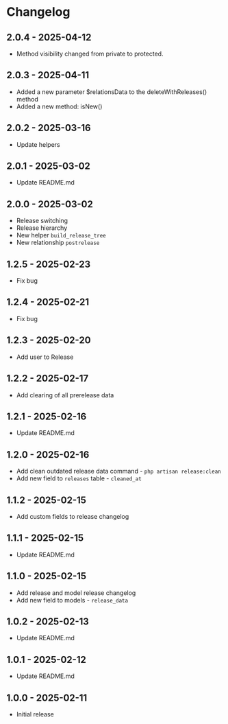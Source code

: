 # Changelog

## 2.0.4 - 2025-04-12
- Method visibility changed from private to protected.

## 2.0.3 - 2025-04-11
- Added a new parameter $relationsData to the deleteWithReleases() method
- Added a new method: isNew()

## 2.0.2 - 2025-03-16
- Update helpers

## 2.0.1 - 2025-03-02
- Update README.md

## 2.0.0 - 2025-03-02
- Release switching
- Release hierarchy
- New helper `build_release_tree`
- New relationship `postrelease`

## 1.2.5 - 2025-02-23
- Fix bug

## 1.2.4 - 2025-02-21
- Fix bug

## 1.2.3 - 2025-02-20
- Add user to Release

## 1.2.2 - 2025-02-17
- Add clearing of all prerelease data

## 1.2.1 - 2025-02-16
- Update README.md

## 1.2.0 - 2025-02-16
- Add clean outdated release data command - `php artisan release:clean`
- Add new field to `releases` table - `cleaned_at`

## 1.1.2 - 2025-02-15
- Add custom fields to release changelog

## 1.1.1 - 2025-02-15
- Update README.md

## 1.1.0 - 2025-02-15
- Add release and model release changelog
- Add new field to models - `release_data`

## 1.0.2 - 2025-02-13
- Update README.md

## 1.0.1 - 2025-02-12
- Update README.md

## 1.0.0 - 2025-02-11
- Initial release
